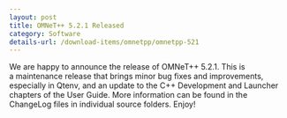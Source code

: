 ```yaml
---
layout: post
title: OMNeT++ 5.2.1 Released
category: Software
details-url: /download-items/omnetpp/omnetpp-521
---
```

We are happy to announce the release of OMNeT++ 5.2.1. This is a maintenance release
that brings minor bug fixes and improvements, especially in Qtenv, and an update to
the C++ Development and Launcher chapters of the User Guide. More information can
be found in the ChangeLog files in individual source folders. Enjoy!
